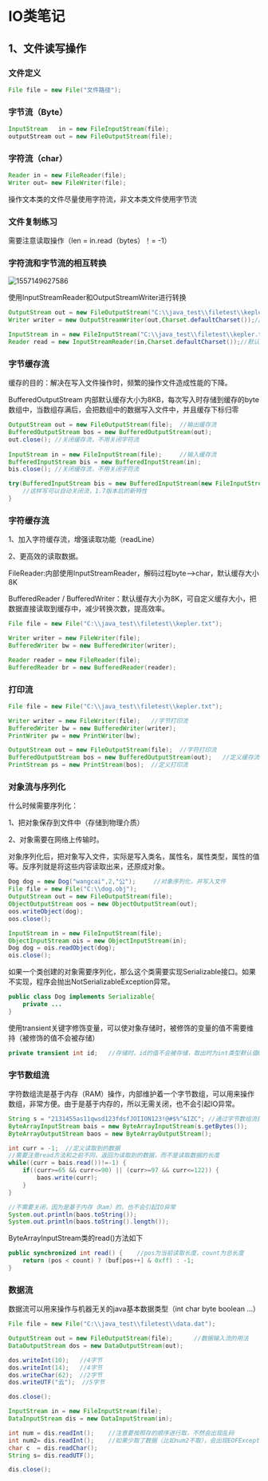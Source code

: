 # IO类笔记

## 1、文件读写操作

### 文件定义

```java
File file = new File("文件路径");
```

### 字节流（Byte）

```java
InputStream   in = new FileInputStream(file);
outputStream out = new FileOutputStream(file);
```

### 字符流（char）

```java
Reader in = new FileReader(file);
Writer out= new FileWriter(file);
```

操作文本类的文件尽量使用字符流，非文本类文件使用字节流

### 文件复制练习

需要注意读取操作（len = in.read（bytes）！= -1）

### 字符流和字节流的相互转换

![1557149627586](C:\Users\kepler\AppData\Roaming\Typora\typora-user-images\1557149627586.png)

使用InputStreamReader和OutputStreamWriter进行转换

```java
OutputStream out = new FileOutputStream("C:\\java_test\\filetest\\kepler.txt");
Writer writer = new OutputStreamWriter(out,Charset.defaultCharset());//默认编码

InputStream in = new FileInputStream("C:\\java_test\\filetest\\kepler.txt");
Reader read = new InputStreamReader(in,Charset.defaultCharset());//默认编码
```



### 字节缓存流

缓存的目的：解决在写入文件操作时，频繁的操作文件造成性能的下降。

BufferedOutputStream 内部默认缓存大小为8KB，每次写入时存储到缓存的byte数组中，当数组存满后，会把数组中的数据写入文件中，并且缓存下标归零

```java
OutputStream out = new FileOutputStream(file);	//输出缓存流
BufferedOutputStream bos = new BufferedOutputStream(out);
out.close(); //关闭缓存流，不用关闭字符流
	
InputStream in = new FileInputStream(file); 	//输入缓存流
BufferedInputStream bis = new BufferedInputStream(in);
bis.close(); //关闭缓存流，不用关闭字符流

try(BufferedInputStream bis = new BufferedInputStream(new FileInputStream(file)){
    //这样写可以自动关闭流，1.7版本后的新特性
}
```

### 字符缓存流

1、加入字符缓存流，增强读取功能（readLine）

2、更高效的读取数据。

FileReader:内部使用InputStreamReader，解码过程byte-->char，默认缓存大小8K

BufferedReader / BufferedWriter：默认缓存大小为8K，可自定义缓存大小，把数据直接读取到缓存中，减少转换次数，提高效率。

```java
File file = new File("C:\\java_test\\filetest\\kepler.txt");

Writer writer = new FileWriter(file);
BufferedWriter bw = new BufferedWriter(writer);

Reader reader = new FileReader(file);
BufferedReader br = new BufferedReader(reader);
```



### 打印流

```java
File file = new File("C:\\java_test\\filetest\\kepler.txt");

Writer writer = new FileWriter(file);	//字节打印流
BufferedWriter bw = new BufferedWriter(writer);
PrintWriter pw = new PrintWriter(bw);

OutputStream out = new FileOutputStream(file);	//字符打印流
BufferedOutputStream bos = new BufferedOutputStream(out);	//定义缓存流
PrintStream ps = new PrintStream(bos);	//定义打印流
```



### 对象流与序列化

什么时候需要序列化：

1、把对象保存到文件中（存储到物理介质）

2、对象需要在网络上传输时。

对象序列化后，把对象写入文件，实际是写入类名，属性名，属性类型，属性的值等。反序列就是将这些内容读取出来，还原成对象。

```java
Dog dog = new Dog("wangcai",2,"公");		//对象序列化，并写入文件
File file = new File("C:\\dog.obj");
OutputStream out = new FileOutputStream(file);
ObjectOutputStream oos = new ObjectOutputStream(out);
oos.writeObject(dog);
oos.close();

InputStream in = new FileInputStream(file);
ObjectInputStream ois = new ObjectInputStream(in);
Dog dog = ois.readObject(dog);
ois.close();
```

如果一个类创建的对象需要序列化，那么这个类需要实现Serializable接口。如果不实现，程序会抛出NotSerializableException异常。

```java
public class Dog implements Serializable{
    private ...
}
```

使用transient关键字修饰变量，可以使对象存储时，被修饰的变量的值不需要维持（被修饰的值不会被存储）

```java
private transient int id;	//存储时，id的值不会被存储，取出时为int类型默认值0
```



### 字节数组流

字符数组流是基于内存（RAM）操作，内部维护着一个字节数组，可以用来操作数组，非常方便。由于是基于内存的，所以无需关闭，也不会引起IO异常。

```java
String s = "2131455as11qwsd123fdsfJOIION123!@#$%^&IZC";	//通过字节数组流提取字符串中的字母
ByteArrayInputStream bais = new ByteArrayInputStream(s.getBytes());
ByteArrayOutputStream baos = new ByteArrayOutputStream();

int curr = -1;	//定义读取到的数据
//需要注意read方法和之前不同，返回为读取到的数据，而不是读取数据的长度
while((curr = bais.read())!=-1) {	
    if((curr>=65 && curr<=90) || (curr>=97 && curr<=122)) {
        baos.write(curr);
    }
}

//不需要关闭，因为是基于内存（Ram）的，也不会引起IO异常
System.out.println(baos.toString());
System.out.println(baos.toString().length());
```

ByteArrayInputStream类的read()方法如下

```java
public synchronized int read() {	//pos为当前读取长度，count为总长度
	return (pos < count) ? (buf[pos++] & 0xff) : -1;
}
```



### 数据流

数据流可以用来操作与机器无关的java基本数据类型（int char byte boolean ...）

```java
File file = new File("C:\\java_test\\filetest\\data.dat");

OutputStream out = new FileOutputStream(file);		//数据输入流的用法
DataOutputStream dos = new DataOutputStream(out);

dos.writeInt(10);	//4字节
dos.writeInt(14);	//4字节
dos.writeChar(62);	//2字节
dos.writeUTF("云");	//5字节

dos.close();

InputStream in = new FileInputStream(file);
DataInputStream dis = new DataInputStream(in);

int num = dis.readInt();	//注意要按照存的顺序进行取，不然会出现乱码
int num2= dis.readInt();	//如果少取了数据（比如num2不取），会出现EOFException异常
char c  = dis.readChar();
String s= dis.readUTF();

dis.close();
```

